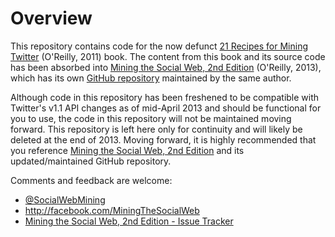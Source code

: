 # Overview

This repository contains code for the now defunct [21 Recipes for Mining Twitter](http://oreilly.com/catalog/0636920018261) (O'Reilly, 2011) book. The content from this book and its source code has been absorbed into [Mining the Social Web, 2nd Edition](http://bit.ly/135dHfs) (O'Reilly, 2013), which has its own [GitHub repository](https://github.com/ptwobrussell/Mining-the-Social-Web-2nd-Edition) maintained by the same author.

Although code in this repository has been freshened to be compatible with Twitter's v1.1 API changes as of mid-April 2013 and should be functional for you to use, the code in this repository will not be maintained moving forward. This repository is left here only for continuity and will likely be deleted at the end of 2013. Moving forward, it is highly recommended that you reference [Mining the Social Web, 2nd Edition](http://bit.ly/135dHfs) and its updated/maintained GitHub repository.

Comments and feedback are welcome:
* [@SocialWebMining](http://twitter.com/socialwebmining)
* http://facebook.com/MiningTheSocialWeb
* [Mining the Social Web, 2nd Edition - Issue Tracker](https://github.com/ptwobrussell/Mining-the-Social-Web-2nd-Edition/issues)
